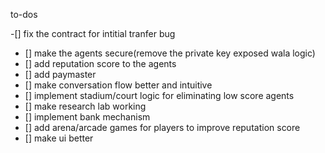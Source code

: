 to-dos

 -[] fix the contract for intitial tranfer bug
 - [] make the agents secure(remove the private key exposed wala logic)
 - [] add reputation score to the agents
 - [] add paymaster
 - [] make conversation flow better and intuitive
 - [] implement stadium/court logic for eliminating low score agents
 - [] make research lab working
 - [] implement bank mechanism
 - [] add arena/arcade games for players to improve reputation score
 - [] make ui better
